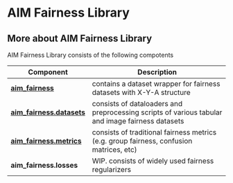 # AIM Fairness Library 

## More about AIM Fairness Library

AIM Fairness Library consists of the following compotents

| Component | Description |
| ---- | --- |
| [**aim_fairness**](https://github.com/rrmina/aim_fairness/tree/master/aim_fairness) | contains a dataset wrapper for fairness datasets with X-Y-A structure |
| [**aim_fairness.datasets**](https://github.com/rrmina/aim_fairness/tree/master/aim_fairness/datasets) | consists of dataloaders and preprocessing scripts of various tabular and image fairness datasets |
| [**aim_fairness.metrics**](https://github.com/rrmina/aim_fairness/blob/master/aim_fairness/metrics.py) | consists of traditional fairness metrics (e.g. group fairness, confusion matrices, etc) |
| **aim_fairness.losses** | WIP. consists of widely used fairness regularizers |
